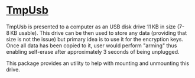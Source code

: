 [TmpUsb](https://www.medo64.com/tmpusb/)
========================================

TmpUsb is presented to a computer as an USB disk drive 11 KB in size (7-8 KB
usable). This drive can be then used to store any data (providing that size is
not the issue) but primary idea is to use it for the encryption keys. Once all
data has been copied to it, user would perform "arming" thus enabling self-erase
after approximately 3 seconds of being unplugged.

This package provides an utility to help with mounting and unmounting this
drive.
